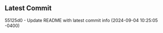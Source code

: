 
## Latest Commit
55125d0 - Update README with latest commit info (2024-09-04 10:25:05 -0400) <Yunxi-Zhou>
